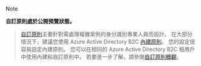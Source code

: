 > [!NOTE]
> **自訂原則處於公開預覽狀態。**

> [自訂原則](..\articles\active-directory-b2c\active-directory-b2c-overview-custom.md#custom-policies)主要針對需處理複雜案例的身分識別專業人員而設計。 在大部分情況下，建議您使用 Azure Active Directory B2C [內建原則](..\articles\active-directory-b2c\active-directory-b2c-overview-custom.md)。 您的設定很容易設定內建原則。 您可以在相同的 Azure Active Directory B2C 租用戶中使用內建和自訂原則中。 若要進一步了解，請參閱[自訂原則概觀](..\articles\active-directory-b2c\active-directory-b2c-overview-custom.md)。

